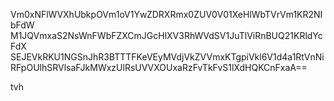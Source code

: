 Vm0xNFlWVXhUbkpOVm1oV1YwZDRXRmx0ZUV0V01XeHlWbTVrVm1KR2NIbFdW
M1JQVmxaS2NsWnFWbFZXCmJGcHlXV3RhWVdSV1JuTlViRnBUQ21KRldYcFdX
SEJEVkRKU1NGSnJhR3BTTTFKeVEyMVdjVkZVVmxKTgpiVkl6V1d4a1RtVnNi
RFpOUlhSRVlsaFJkMWxzUlRsUVVXOUxaRzFvTkFvS1lXdHQKCnFxaA==

tvh